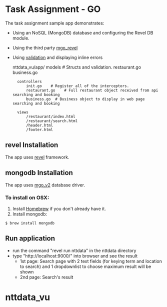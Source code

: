 Task Assignment - GO 
===============================

The task assignment sample app demonstrates:

* Using an NoSQL (MongoDB) database and configuring the Revel DB module.
* Using the third party [mgo_revel](https://github.com/revel/mgo_revel) 
* Using [validation](../manual/validation) and displaying inline errors


	nttdata_vu/app/
		models		   # Structs and validation.
			restaurant.go
			business.go

		controllers
			init.go    # Register all of the interceptors.
			restaurant.go    # Full restaurant object received from api searching and booking
			business.go  # Business object to display in web page searching and booking

		views
			/restaurant/index.html
			/restaurant/search.html
			/header.html
			/footer.html


## revel Installation
The app uses [revel](https://gopkg.in/revel/revel) framework. 

## mongodb Installation

The app uses [mgo_v2](https://gopkg.in/mgo.v2/bson) database driver. 


### To install on OSX:

1. Install [Homebrew](http://mxcl.github.com/homebrew/) if you don't already have it.
2. Install mongodb: 

~~~
$ brew install mongodb
~~~

## Run application
- run the command "revel run nttdata" in the nttdata directory
- type "http://localhost:9000/" into browser and see the result 
	- 1st page: Search page with 2 text fields (for keying term and location to search) and 1 dropdownlist to choose maximum result will be shown
	- 2nd page: Search's result 

# nttdata_vu
